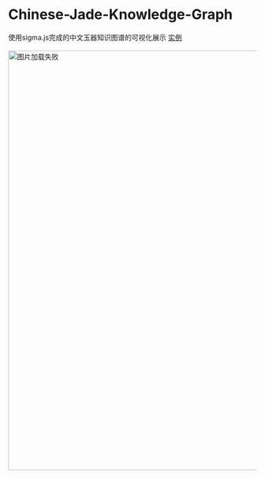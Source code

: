 # Chinese-Jade-Knowledge-Graph
使用sigma.js完成的中文玉器知识图谱的可视化展示
[实例](https://lhmdanchaofan.github.io/Chinese-Jade-Knowledge-Graph/test.html)
<br><br>
<img src="https://github.com/LHMdanchaofan/Chinese-Jade-Knowledge-Graph/blob/master/kg.PNG" width="850" height="850" alt="图片加载失败"/>
